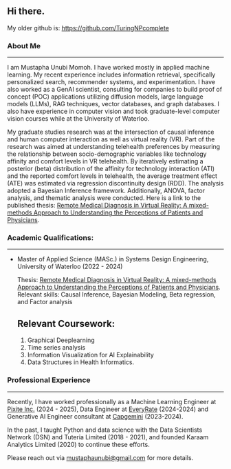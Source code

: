 ## Hi there.  
My older github is: https://github.com/TuringNPcomplete

### About Me
---
I am Mustapha Unubi Momoh. I have worked mostly in applied machine learning. My recent experience includes information retrieval, specifically personalized search, recommender systems, and experimentation. I have also worked as a GenAI scientist, consulting for companies to build proof of concept (POC) applications utilizing diffusion models, large language models (LLMs), RAG techniques, vector databases, and graph databases. I also have experience in computer vision and took graduate-level computer vision courses while at the University of Waterloo.

My graduate studies research was at the intersection of causal inference and human computer interaction as well as virtual reality (VR). Part of the research was aimed at understanding telehealth preferences by measuring the relationship between socio-demographic variables like technology affinity and comfort levels in VR telehealth. By iteratively estimating a posterior (beta) distribution of the affinity for technology interaction (ATI) and the reported comfort levels in telehealth, the average treatment effect (ATE) was estimated via regression discontinuity design (RDD). The analysis adopted a Bayesian Inference framework. Additionally, ANOVA, factor analysis, and thematic analysis were conducted. Here is a link to the published thesis: [Remote Medical Diagnosis in Virtual Reality: A mixed-methods Approach to Understanding the Perceptions of Patients and Physicians](https://uwspace.uwaterloo.ca/items/ed73fad6-81d0-447d-b3ac-153c3e103fba). 

### Academic Qualifications:
---
* Master of Applied Science (MASc.) in Systems Design Engineering, University of Waterloo (2022 - 2024)

  Thesis: [Remote Medical Diagnosis in Virtual Reality: A mixed-methods Approach to Understanding the Perceptions of Patients and Physicians](https://uwspace.uwaterloo.ca/items/ed73fad6-81d0-447d-b3ac-153c3e103fba).
  Relevant skills: Causal Inference, Bayesian Modeling, Beta regression, and Factor analysis

  ## Relevant Coursework:
  1. Graphical Deeplearning  
  2. Time series analysis
  3. Information Visualization for AI Explainability
  4. Data Structures in Health Informatics.
  
### Professional Experience
---
Recently, I have worked professionally as a Machine Learning Engineer at [Pixite Inc.](https://pixiteapps.com/) (2024 - 2025), Data Engineer at [EveryRate](http://everyrate.ca/) (2024-2024) and Generative AI Engineer consultant at [Capgemini](https://www.capgemini.com/ca-en/) (2023-2024). 

In the past, I taught Python and data science with the Data Scientists Network (DSN) and Tuteria Limited (2018 - 2021), and founded Karaam Analytics Limited (2020) to continue these efforts.

Please reach out via mustaphaunubi@gmail.com for more details.



